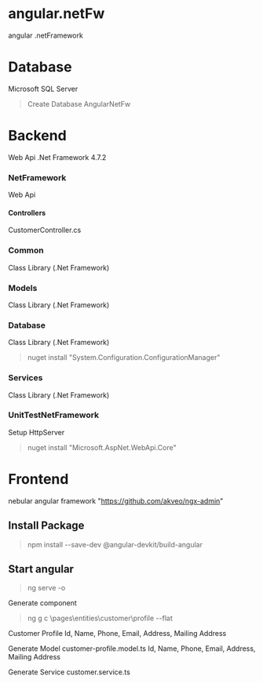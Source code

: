 # angular.netFw
angular .netFramework

# Database
Microsoft SQL Server
>Create Database AngularNetFw


# Backend
Web Api .Net Framework 4.7.2
### NetFramework
Web Api
#### Controllers
CustomerController.cs
### Common
Class Library (.Net Framework)
### Models
Class Library (.Net Framework)
### Database
Class Library (.Net Framework)
>nuget install "System.Configuration.ConfigurationManager"
### Services
Class Library (.Net Framework)

### UnitTestNetFramework
Setup HttpServer
>nuget install "Microsoft.AspNet.WebApi.Core"

# Frontend
nebular angular framework "https://github.com/akveo/ngx-admin"

## Install Package
>npm install --save-dev @angular-devkit/build-angular

## Start angular
>ng serve -o

Generate component
>ng g c \pages\entities\customer\profile --flat 

Customer Profile
Id, Name, Phone, Email, Address, Mailing Address

Generate Model
customer-profile.model.ts
Id, Name, Phone, Email, Address, Mailing Address

Generate Service
customer.service.ts